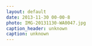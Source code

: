 ```yaml
---
layout: default
date: 2013-11-30 00-00-8
photo: IMG-20131130-WA0047.jpg
caption_header: unknown
caption: unknown
---
```

